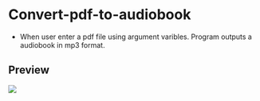 # Convert-pdf-to-audiobook
<ul>
  <li>When user enter a pdf file using argument varibles. Program outputs a audiobook in mp3 format.</li>
</ul>

<h2>Preview</h2>
<img src="https://user-images.githubusercontent.com/91461938/192198859-2bdb3a0e-66ce-483d-bc3e-b791a0b40083.gif">
